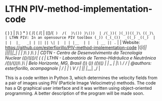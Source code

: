 # LTHN PIV-method-implementation-code


 (               )     )   |
 )\ )  *   )  ( /(  ( /(   |
(()/(` )  /(  )\()) )\())  |
 /(_))( )(_))((_)\ ((_)\   | LTHN PIV: In an opensource PIV toolbox
(_)) (_(_())  _((_) _((_)  |
| |  |_   _| | || || \| |  |
| |__  | |   | __ || .` |  | Website: https://github.com/esterfiorillo/PIV-method-implementation-code
|(___|(|_|   |_||_||_|\_|  |
                           | 
 )\ ) )\ )                 | CDTN - Centro de Desenvolvimento da Tecnologia Nuclear
(()/((()/( (   (           | LTHN - Laboratório de Termo-Hidráulica e Neutrônica
 /(_))/(_)))\  )\          | Belo Horizonte, MG, Brasil
(_)) (_)) ((_)((_)         |
| _ \|_ _|\ \ / /          | @authors: esterfiorillo, acampagnole 
|  _/ | |  \ V /           |
|_|  |___|  \_/            |



This is a code written in Python 3, which determines the velocity fields from a pair of images using PIV (Particle Image Velocimetry) methods.
The code has a Qt graphical user interface and it was written using object-oriented programming. 
A better description of the program will be made soon.
